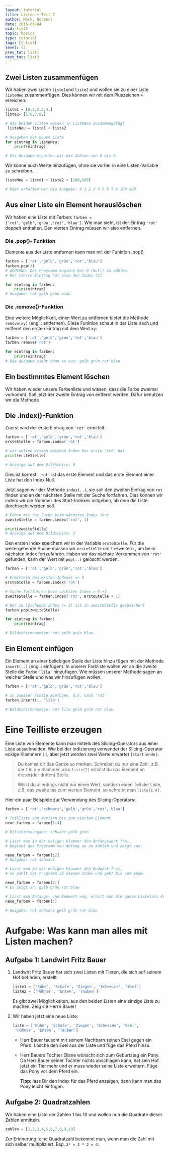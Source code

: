 ```yaml
---
layout: tutorial
title: Listen • Teil 2
author: Mark, Norbert
date: 2016-08-04
uid: list2
topic: basics
type: tutorial
tags: [t_list]
level: l3
prev_tut: list1
next_tut: list3
---
```


## Zwei Listen zusammenfügen

Wir haben zwei Listen `liste1`und `liste2` und wollen sie zu einer Liste `listeNeu` zusammenfügen. Dies können wir mit dem Pluszeichen `+` erreichen:

```python
liste1 = [0,1,2,3,4,]
liste2= [5,6,7,8,]

# die beiden Listen werden in ListeNeu zusammengefügt
 listeNeu = liste1 + liste2

# Ausgeben der neuen Liste
for eintrag in listeNeu:
    print(eintrag)

# Als Ausgabe erhalten wir die Zahlen von 0 bis 8.
```

Wir könne auch Werte hinzufügen, ohne sie vorher in eine Listen-Variable
zu schreiben.

```python
listeNeu = liste1 + liste2 + [100,500]

# Hier erhalten wir die Ausgabe: 0 1 2 3 4 5 6 7 8 100 500
```

## Aus einer Liste ein Element herauslöschen

Wir haben eine Liste mit Farben: `farben = ['rot','gelb','grün','rot','blau']`. Wie man sieht, ist der Eintrag `'rot'` doppelt enthalten. Den vierten Eintrag müssen wir also entfernen.

### Die .pop()- Funktion

Elemente aus der Liste entfernen kann man mit der Funktion .pop()

```python
farben = ['rot','gelb','grün','rot','blau']
farben.pop(3)
# ACHTUNG: Das Programm beginnt bei 0 (Null) zu zählen.
# Der vierte Eintrag hat also den Index [3]

for eintrag in farben:
    print(eintrag)
# Ausgabe: rot gelb grün blau
```

### Die .remove()-Funktion

Eine weitere Möglichkeit, einen Wert zu entfernen bietet die Methode `remove(xy)` (engl.: entfernen). Diese Funktion schaut in der Liste nach und entfernt den ersten Eintrag mit dem Wert `xy`:

```python
farben = ['rot','gelb','grün','rot','blau']
farben.remove('rot')

for eintrag in farben:
    print(eintrag)
# Die Ausgabe sieht dann so aus: gelb grün rot blau
```

## Ein bestimmtes Element löschen

Wir haben wieder unsere Farbenliste und wissen, dass die Farbe zweimal
vorkommt. Soll jetzt der zweite Eintrag von entfernt werden. Dafür
benutzen wir die Methode

## Die .index()-Funktion

Zuerst wird der erste Eintrag von `'rot'` ermittelt:

```python
farben = ['rot','gelb','grün','rot','blau']
ersteStelle = farben.index('rot')

# wir wollen wissen welchen Index das erste 'rot' hat
print(ersteStelle)

# Anzeige auf dem Bildschirm: 0
```

Dies ist korrekt. `'rot'` ist das erste Element und das erste Element einer
Liste hat den Index Null.  

Jetzt sagen wir der Methode `index(..)`, sie soll den zweiten Eintrag von `rot`
finden und an der nächsten Stelle mit der Suche fortfahren. Dies können
wir indem wir die Nummer des Start-Indexes mitgeben, ab dem die Liste
durchsucht werden soll.

```python
# Fahre mit der Suche beim nächsten Index fort
zweiteStelle = farben.index('rot', 1)

print(zweiteStelle)
# Anzeige auf dem Bildschirm: 3
```

Den ersten Index speichern wir in der Variable `ersteStelle`. Für die weitergehende Suche müssen wir `ersteStelle` um `1` erweitern , um beim nächsten Index fortzufahren. Haben wir das nächste Vorkommen von `'rot'` gefunden, kann der Wert mit `pop(..)` gelöscht werden.

```python
farben = ['rot','gelb','grün','rot','blau']

# Ermitteln des ersten Indexes => 0
ersteStelle = farben.index('rot')

# Suche fortführen beim nächsten Index > 0 +1
zweiteStelle = farben.index('rot', ersteStelle + 1)

# Der zu löschende Index (= 3) ist in zweiteStelle gespeichert
farben.pop(zweiteStelle)

for eintrag in farben:
    print(eintrag)

# Bildschirmanzeige: rot gelb grün blau
```

## Ein Element einfügen

Ein Element an einer beliebigen Stelle der Liste hinzu fügen mit der
Methode `insert(..)` (engl.: einfügen). In unserer Farbliste wollen wir an die zweite Stelle die Farbe `'lila'` hinzufügen. Wie müssen unserer Methode sagen an welcher Stelle und was wir hinzufügen wollen:

```python
farben = ['rot','gelb','grün','rot','blau']

# an zweiter Stelle einfügen, d.h. nach 'rot'
farben.insert(1, 'lila')

# Bildschirmanzeige: rot lila gelb grün rot blau
```

# Eine Teilliste erzeugen

Eine Liste von Elemente kann man mittels des Slicing-Operators aus einer
Liste ausschneiden. Wie bei der Indizierung verwendet der
Slicing-Operator eckige Klammern `[]`, aber jetzt werden zwei Werte
erwartet `[start:ende]`:

> Du kannst dir das Ganze so merken. Schreibst du nur eine Zahl, z.B. die
`2` in die Klammer, also `liste[2]` erhälst du das Element an dieser(der dritten) Stelle.
>
> Willst du allerdings nicht nur einen Wert, sondern einen Teil der Liste,
z.B. das zweite bis zum vierten Element, so schreibt man `liste[1:4]`.


Hier ein paar Beispiele zur Verwendung des Slicing-Operators:

```python
farben = ['rot','schwarz','gelb','grün','rot','blau']

# Teilliste von zweiten bis zum vierten Element
neue_farben = farben[1:4]

# Bilschirmausgabe: schwarz gelb grün

# Lässt man in der eckigen Klammer den Anfangswert frei,
# beginnt das Programm von Anfang an zu zählen und zeigt uns:

neue_farben = farben[:2]
# Ausgabe: rot schwarz

# Lässt man in der eckigen Klammer den Endwert frei,
# so zählt das Programm ab diesem Index und geht bis zum Ende.

neue_farben = farben[2:]
# Es zeigt an: gelb grün rot blau

# Lässt man Anfangs- und Endwert weg, erhält man die ganze Liste(als Kopie):
neue_farben = farben[:]

# Ausgabe: rot schwarz gelb grün rot blau
```


# Aufgabe: Was kann man alles mit Listen machen?

## Aufgabe 1: Landwirt Fritz Bauer

1.  Landwirt Fritz Bauer hat sich zwei Listen mit Tieren, die sich auf
    seinem Hof befinden, erstellt.

    ```python
    liste1 = ['Kühe', 'Schafe', 'Ziegen', 'Schweine', 'Esel']
    liste2 = ['Hühner', 'Enten', 'Tauben']
    ```

    Es gibt zwei Möglichkeiten, aus den beiden Listen eine einzige Liste
    zu machen. Zeig sie Herrn Bauer!

2.  Wir haben jetzt eine neue Liste:

    ```python
    liste = ['Kühe', 'Schafe', 'Ziegen', 'Schweine', 'Esel',
     'Hühner', 'Enten', 'Tauben']
    ```

    -   Herr Bauer tauscht mit seinem Nachbarn seinen Esel gegen
        ein Pferd. Lösche den Esel aus der Liste und füge das
        Pferd hinzu.

    -   Herr Bauers Tochter Eliane wünscht sich zum Geburtstag ein Pony.
        Da Herr Bauer seiner Tochter nichts abschlagen kann, hat sein
        Hof jetzt ein Tier mehr und er muss wieder seine Liste
        erweitern. Füge das Pony vor dem Pferd ein.  

        **Tipp:** lass Dir den Index für das Pferd anzeigen, dann kann
        man das Pony leicht einfügen.

## Aufgabe 2: Quadratzahlen

Wir haben eine Liste der Zahlen 1 bis 10 und wollen nun die Quadrate
dieser Zahlen ermitteln.

```python
zahlen = [1,2,3,4,5,6,7,8,9,10]
```


Zur Erinnerung: eine Quadratzahl bekommt man, wenn man die Zahl mit sich
selber multipliziert. Bsp. `2² = 2 * 2 = 4`:


